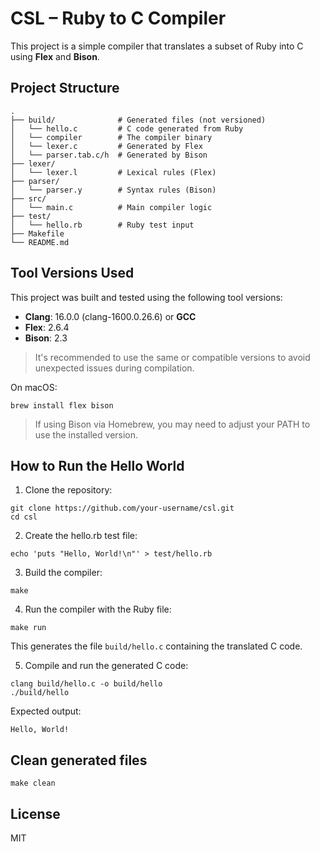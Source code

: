 # CSL – Ruby to C Compiler

This project is a simple compiler that translates a subset of Ruby into C using **Flex** and **Bison**. 

## Project Structure

```
.
├── build/              # Generated files (not versioned)
│   └── hello.c         # C code generated from Ruby
│   └── compiler        # The compiler binary
│   └── lexer.c         # Generated by Flex
│   └── parser.tab.c/h  # Generated by Bison
├── lexer/
│   └── lexer.l         # Lexical rules (Flex)
├── parser/
│   └── parser.y        # Syntax rules (Bison)
├── src/
│   └── main.c          # Main compiler logic
├── test/
│   └── hello.rb        # Ruby test input
├── Makefile
└── README.md
```
## Tool Versions Used

This project was built and tested using the following tool versions:

- **Clang**: 16.0.0 (clang-1600.0.26.6) or **GCC**
- **Flex**: 2.6.4
- **Bison**: 2.3

> It's recommended to use the same or compatible versions to avoid unexpected issues during compilation.

On macOS:

```
brew install flex bison
```

> If using Bison via Homebrew, you may need to adjust your PATH to use the installed version.

## How to Run the Hello World

1. Clone the repository:

```
git clone https://github.com/your-username/csl.git
cd csl
```

2. Create the hello.rb test file:

```
echo 'puts "Hello, World!\n"' > test/hello.rb
```

3. Build the compiler:

```
make
```

4. Run the compiler with the Ruby file:

```
make run
```

This generates the file `build/hello.c` containing the translated C code.

5. Compile and run the generated C code:

```
clang build/hello.c -o build/hello
./build/hello
```

Expected output:

```
Hello, World!
```

## Clean generated files

```
make clean
```

## License

MIT

